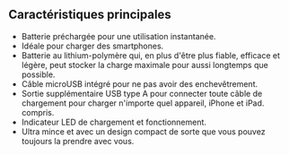 ## Caractéristiques principales

*	Batterie préchargée pour une utilisation instantanée.
*	Idéale pour charger des smartphones.
*	Batterie au lithium-polymère qui, en plus d'être plus fiable, efficace et légère, peut stocker la charge maximale pour aussi longtemps que possible.
*	Câble microUSB intégré pour ne pas avoir des enchevêtrement.
*	Sortie supplémentaire USB type A pour connecter toute câble de chargement pour charger n'importe quel appareil, iPhone et iPad. compris.
*	Indicateur LED de chargement et fonctionnement.
*	Ultra mince et avec un design compact de sorte que vous pouvez toujours la prendre avec vous.

